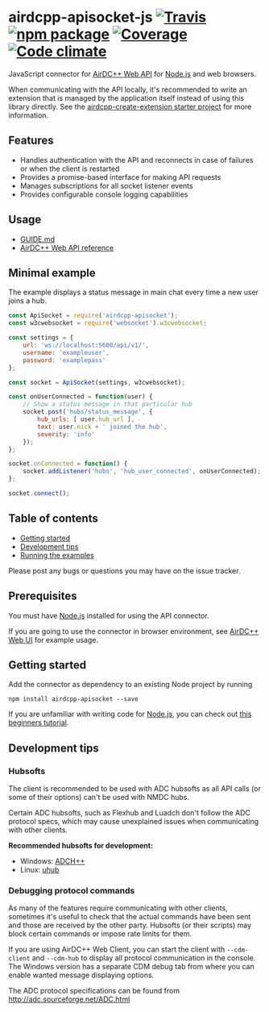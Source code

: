# airdcpp-apisocket-js [![Travis][build-badge]][build] [![npm package][npm-badge]][npm] [![Coverage][coverage-badge]][coverage] [![Code climate][climate-badge]][climate]

JavaScript connector for [AirDC++ Web API](https://github.com/airdcpp/airdcpp-webapi) for [Node.js](https://nodejs.org) and web browsers. 

When communicating with the API locally, it's recommended to write an extension that is managed by the application itself instead of using this library directly. See the [airdcpp-create-extension starter project](https://github.com/airdcpp-web/airdcpp-create-extension) for more information.

## Features

- Handles authentication with the API and reconnects in case of failures or when the client is restarted
- Provides a promise-based interface for making API requests
- Manages subscriptions for all socket listener events
- Provides configurable console logging capabilities

## Usage

- [GUIDE.md](https://github.com/airdcpp-web/airdcpp-apisocket-js/blob/master/GUIDE.md)
- [AirDC++ Web API reference](http://apidocs.airdcpp.net)

## Minimal example

The example displays a status message in main chat every time a new user joins a hub.

```javascript
const ApiSocket = require('airdcpp-apisocket');
const w3cwebsocket = require('websocket').w3cwebsocket;

const settings = {
	url: 'ws://localhost:5600/api/v1/',
	username: 'exampleuser',
	password: 'examplepass'
};

const socket = ApiSocket(settings, w3cwebsocket);

const onUserConnected = function(user) {
	// Show a status message in that particular hub
	socket.post('hubs/status_message', {
		hub_urls: [ user.hub_url ],
		text: user.nick + ' joined the hub',
		severity: 'info'
	});
};

socket.onConnected = function() {
	socket.addListener('hubs', 'hub_user_connected', onUserConnected);
};

socket.connect();
```

## Table of contents

 * [Getting started](#getting-started)
 * [Development tips](#development-tips)
 * [Running the examples](#running-the-examples)
 
Please post any bugs or questions you may have on the issue tracker.


## Prerequisites

You must have [Node.js](https://nodejs.org) installed for using the API connector.

If you are going to use the connector in browser environment, see [AirDC++ Web UI](https://github.com/airdcpp-web/airdcpp-webui/blob/master/src/services/SocketService.js) for example usage.


## Getting started

Add the connector as dependency to an existing Node project by running 

``npm install airdcpp-apisocket --save``

If you are unfamiliar with writing code for [Node.js](https://nodejs.org), you can check out [this beginners tutorial](http://blog.modulus.io/absolute-beginners-guide-to-nodejs).


## Development tips

### Hubsofts

The client is recommended to be used with ADC hubsofts as all API calls (or some of their options) can't be used with NMDC hubs.

Certain ADC hubsofts, such as Flexhub and Luadch don't follow the ADC protocol specs, which may cause unexplained issues when communicating with other clients.


**Recommended hubsofts for development:**

- Windows: [ADCH++](http://adchpp.sourceforge.net/)
- Linux: [uhub](https://www.uhub.org/)


### Debugging protocol commands

As many of the features require communicating with other clients, sometimes it's useful to check that the actual commands have been sent and those are received by the other party. Hubsofts (or their scripts) may block certain commands or impose rate limits for them.

If you are using AirDC++ Web Client, you can start the client with ``--cdm-client`` and ``--cdm-hub`` to display all protocol communication in the console. The Windows version has a separate CDM debug tab from where you can enable wanted message displaying options.

The ADC protocol specifications can be found from http://adc.sourceforge.net/ADC.html


[build-badge]: https://img.shields.io/travis/airdcpp-web/airdcpp-apisocket-js/master.svg?style=flat-square
[build]: https://travis-ci.org/airdcpp-web/airdcpp-apisocket-js

[npm-badge]: https://img.shields.io/npm/v/airdcpp-apisocket.svg?style=flat-square
[npm]: https://www.npmjs.org/package/airdcpp-apisocket

[climate-badge]: https://codeclimate.com/github/airdcpp-web/airdcpp-apisocket-js/badges/gpa.svg
[climate]: https://codeclimate.com/github/airdcpp-web/airdcpp-apisocket-js

[coverage-badge]: https://codecov.io/gh/airdcpp-web/airdcpp-apisocket-js/branch/master/graph/badge.svg
[coverage]: https://codecov.io/gh/airdcpp-web/airdcpp-apisocket-js
